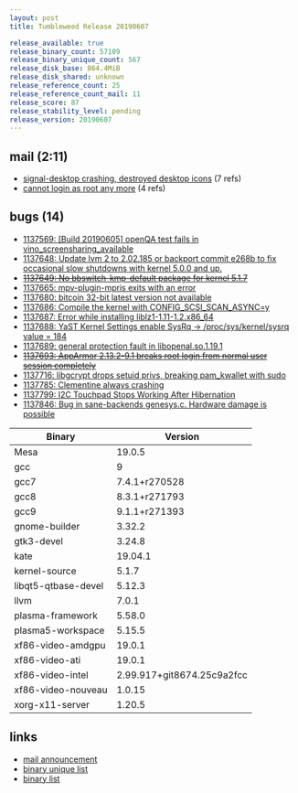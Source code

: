 ```yaml
---
layout: post
title: Tumbleweed Release 20190607

release_available: true
release_binary_count: 57109
release_binary_unique_count: 567
release_disk_base: 864.4MiB
release_disk_shared: unknown
release_reference_count: 25
release_reference_count_mail: 11
release_score: 87
release_stability_level: pending
release_version: 20190607
---
```


## mail (2:11)

- [signal-desktop crashing, destroyed desktop icons](https://lists.opensuse.org/opensuse-factory/2019-06/msg00119.html) (7 refs)
- [cannot login as root any more](https://lists.opensuse.org/opensuse-factory/2019-06/msg00139.html) (4 refs)

## bugs (14)

<!--more-->

- [1137569: \[Build 20190605\] openQA test fails in vino_screensharing_available](https://bugzilla.opensuse.org/show_bug.cgi?id=1137569)
- [1137648: Update lvm 2 to 2.02.185 or backport commit e268b to fix occasional slow shutdowns with kernel 5.0.0 and up.](https://bugzilla.opensuse.org/show_bug.cgi?id=1137648)
- ~~[1137649: No bbswitch-kmp-default package for kernel 5.1.7](https://bugzilla.opensuse.org/show_bug.cgi?id=1137649)~~
- [1137665: mpv-plugin-mpris exits with an error](https://bugzilla.opensuse.org/show_bug.cgi?id=1137665)
- [1137680: bitcoin 32-bit latest version not available](https://bugzilla.opensuse.org/show_bug.cgi?id=1137680)
- [1137686: Compile the kernel with CONFIG_SCSI_SCAN_ASYNC=y](https://bugzilla.opensuse.org/show_bug.cgi?id=1137686)
- [1137687: Error while installing liblz1-1.11-1.2.x86_64](https://bugzilla.opensuse.org/show_bug.cgi?id=1137687)
- [1137688: YaST Kernel Settings enable SysRq -> /proc/sys/kernel/sysrq value = 184](https://bugzilla.opensuse.org/show_bug.cgi?id=1137688)
- [1137689: general protection fault in libopenal.so.1.19.1](https://bugzilla.opensuse.org/show_bug.cgi?id=1137689)
- ~~[1137693: AppArmor 2.13.2-9.1 breaks root login from normal user session completely](https://bugzilla.opensuse.org/show_bug.cgi?id=1137693)~~
- [1137716: libgcrypt drops setuid privs, breaking pam_kwallet with sudo](https://bugzilla.opensuse.org/show_bug.cgi?id=1137716)
- [1137785: Clementine always crashing](https://bugzilla.opensuse.org/show_bug.cgi?id=1137785)
- [1137799: I2C Touchpad Stops Working After Hibernation](https://bugzilla.opensuse.org/show_bug.cgi?id=1137799)
- [1137846: Bug in sane-backends genesys.c. Hardware damage is possible](https://bugzilla.opensuse.org/show_bug.cgi?id=1137846)

Binary | Version
--- | ---
Mesa | 19.0.5
gcc | 9
gcc7 | 7.4.1+r270528
gcc8 | 8.3.1+r271793
gcc9 | 9.1.1+r271393
gnome-builder | 3.32.2
gtk3-devel | 3.24.8
kate | 19.04.1
kernel-source | 5.1.7
libqt5-qtbase-devel | 5.12.3
llvm | 7.0.1
plasma-framework | 5.58.0
plasma5-workspace | 5.15.5
xf86-video-amdgpu | 19.0.1
xf86-video-ati | 19.0.1
xf86-video-intel | 2.99.917+git8674.25c9a2fcc
xf86-video-nouveau | 1.0.15
xorg-x11-server | 1.20.5

## links

- [mail announcement](https://lists.opensuse.org/opensuse-factory/2019-06/msg00115.html)
- [binary unique list](http://download.opensuse.org/history/20190607/rpm.unique.list)
- [binary list](http://download.opensuse.org/history/20190607/rpm.list)
